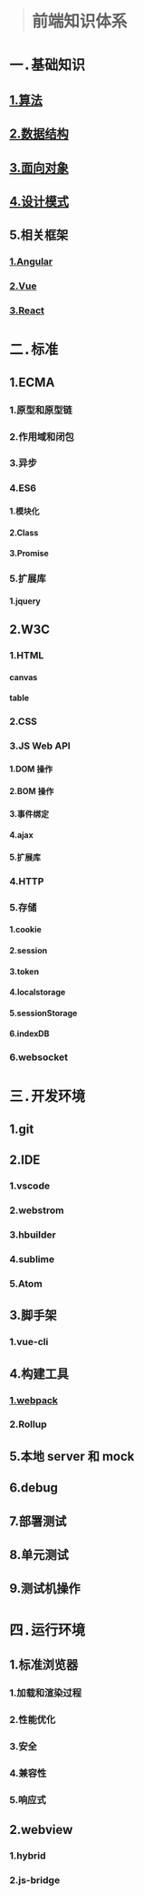 > # 前端知识体系

# `一.基础知识`

## [1.算法](./1.base/1.arith)

## [2.数据结构](./1.base/2.structure)

## [3.面向对象](./1.base/3.object)

## [4.设计模式](./1.base/4.design)

## 5.相关框架

### [1.Angular](./1.base/5.frames/1.Angular)

### [2.Vue](./1.base/5.frames/2.Vue)

### [3.React](./1.base/5.frames/3.React)

# `二.标准`

## 1.ECMA

### 1.原型和原型链

### 2.作用域和闭包

### 3.异步

### 4.ES6

#### 1.模块化

#### 2.Class

#### 3.Promise

### 5.扩展库

#### 1.jquery

## 2.W3C

### 1.HTML

#### canvas

#### table

### 2.CSS

### 3.JS Web API

#### 1.DOM 操作

#### 2.BOM 操作

#### 3.事件绑定

#### 4.ajax

#### 5.扩展库

### 4.HTTP

### 5.存储

#### 1.cookie

#### 2.session

#### 3.token

#### 4.localstorage

#### 5.sessionStorage

#### 6.indexDB

### 6.websocket

# `三.开发环境`

## 1.git

## 2.IDE

### 1.vscode

### 2.webstrom

### 3.hbuilder

### 4.sublime

### 5.Atom

## 3.脚手架

### 1.vue-cli

## 4.构建工具

### [1.webpack](./3.dev/3.scaffolding/1.webpack/README.md)

### 2.Rollup

## 5.本地 server 和 mock

## 6.debug

## 7.部署测试

## 8.单元测试

## 9.测试机操作

# `四.运行环境`

## 1.标准浏览器

### 1.加载和渲染过程

### 2.性能优化

### 3.安全

### 4.兼容性

### 5.响应式

## 2.webview

### 1.hybrid

### 2.js-bridge

